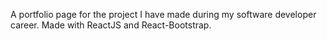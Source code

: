 A portfolio page for the project I have made during my software developer career. Made with ReactJS and React-Bootstrap.  
